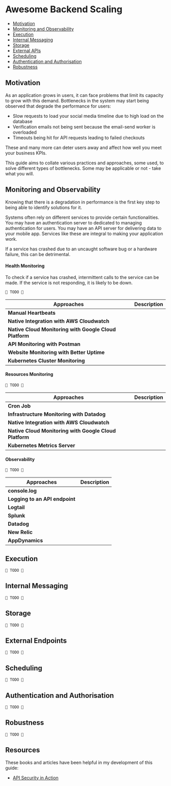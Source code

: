 # Awesome Backend Scaling

- [Motivation](#motivation)
- [Monitoring and Observability](#monitoring-and-observability)
- [Execution](#execution)
- [Internal Messaging](#internal-messaging)
- [Storage](#storage)
- [External APIs](#external-apis)
- [Scheduling](#scheduling)
- [Authentication and Authorisation](#authentication-and-authorisation)
- [Robustness](#robustness)
## Motivation

As an application grows in users, it can face problems that limit its capacity to grow with this demand. Bottlenecks in the system may start being observed that degrade the performance for users:

- Slow requests to load your social media timeline due to high load on the database
- Verification emails not being sent because the email-send worker is overloaded
- Timeouts being hit for API requests leading to failed checkouts

These and many more can deter users away and affect how well you meet your business KPIs.

This guide aims to collate various practices and approaches, some used, to solve different types of bottlenecks. Some may be applicable or not - take what you will.

## Monitoring and Observability
Knowing that there is a degradation in performance is the first key step to being able to identify solutions for it.

Systems often rely on different services to provide certain functionalities. You may have an authentication server to dedicated to managing authentication for users. You may have an API server for delivering data to your mobile app. Services like these are integral to making your application work.

If a service has crashed due to an uncaught software bug or a hardware failure, this can be detrimental.

#### Health Monitoring

To check if a service has crashed, intermittent calls to the service can be made. If the service is not responding, it is likely to be down.

`🚧 TODO 🚧`

<table>
    <thead>
    <tr>
        <th>Approaches</th>
        <th>Description</th>
    </tr>
    </thead>
    <tbody>
        <tr>
            <td><strong>Manual Heartbeats</strong></td>
            <td></td>
        </tr>
        <tr>
            <td><strong>Native Integration with AWS Cloudwatch</strong></td>
            <td></td>
        </tr>
        <tr>
            <td><strong>Native Cloud Monitoring with Google Cloud Platform</strong></td>
            <td></td>
        </tr>
        <tr>
            <td><strong>API Monitoring with Postman</strong></td>
            <td></td>
        </tr>
        <tr>
            <td><strong>Website Monitoring with Better Uptime</strong></td>
            <td></td>
        </tr>
        <tr>
            <td><strong>Kubernetes Cluster Monitoring</strong></td>
            <td></td>
        </tr>
    </tbody>
</table>

#### Resources Monitoring
`🚧 TODO 🚧`
<table>
    <thead>
    <tr>
        <th>Approaches</th>
        <th>Description</th>
    </tr>
    </thead>
    <tbody>
        <tr>
            <td><strong>Cron Job</strong></td>
            <td></td>
        </tr>
        <tr>
            <td><strong>Infrastructure Monitoring with Datadog</strong></td>
            <td></td>
        </tr>
        <tr>
            <td><strong>Native Integration with AWS Cloudwatch</strong></td>
            <td></td>
        </tr>
        <tr>
            <td><strong>Native Cloud Monitoring with Google Cloud Platform</strong></td>
            <td></td>
        </tr>
        <tr>
            <td><strong>Kubernetes Metrics Server</strong></td>
            <td></td>
        </tr>
    </tbody>
</table>

#### Observability
`🚧 TODO 🚧`
<table>
    <thead>
    <tr>
        <th>Approaches</th>
        <th>Description</th>
    </tr>
    </thead>
    <tbody>
        <tr>
            <td><strong>console.log</strong></td>
            <td></td>
        </tr>
        <tr>
            <td><strong>Logging to an API endpoint</strong></td>
            <td></td>
        </tr>
        <tr>
            <td><strong>Logtail</strong></td>
            <td></td>
        </tr>
        <tr>
            <td><strong>Splunk</strong></td>
            <td></td>
        </tr>
        <tr>
            <td><strong>Datadog</strong></td>
            <td></td>
        </tr>
        <tr>
            <td><strong>New Relic</strong></td>
            <td></td>
        </tr>
        <tr>
            <td><strong>AppDynamics</strong></td>
            <td></td>
        </tr>
    </tbody>
</table>

## Execution
`🚧 TODO 🚧`

## Internal Messaging
`🚧 TODO 🚧`
## Storage
`🚧 TODO 🚧`

## External Endpoints
`🚧 TODO 🚧`

## Scheduling
`🚧 TODO 🚧`

## Authentication and Authorisation
`🚧 TODO 🚧`

## Robustness
`🚧 TODO 🚧`

## Resources
These books and articles have been helpful in my development of this guide:

- [API Security in Action](https://www.manning.com/books/api-security-in-action)